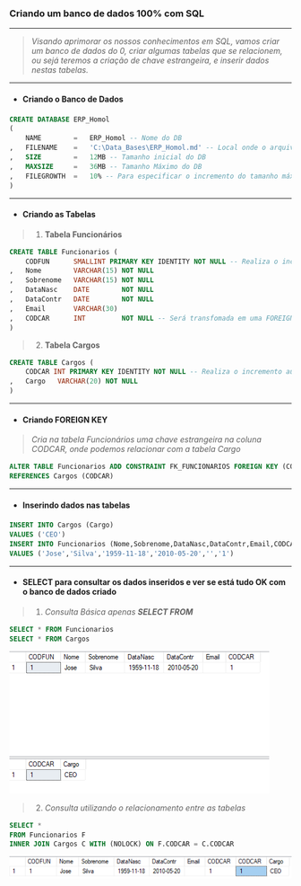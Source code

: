 ### Criando um banco de dados 100% com SQL
---

> *Visando aprimorar os nossos conhecimentos em SQL, vamos criar um banco de dados do 0, criar algumas tabelas que se relacionem, ou sejá teremos a criação de chave estrangeira, e inserir dados nestas tabelas.*

---

* #### Criando o Banco de Dados

~~~sql
CREATE DATABASE ERP_Homol
(
	NAME		=	ERP_Homol -- Nome do DB
,	FILENAME	=	'C:\Data_Bases\ERP_Homol.md' -- Local onde o arquivo do DB será salvo
,	SIZE		=	12MB -- Tamanho inicial do DB
,	MAXSIZE		=	36MB -- Tamanho Máximo do DB
,	FILEGROWTH	=	10% -- Para especificar o incremento do tamanho máximo do DB
)
~~~

---

* #### Criando as Tabelas
> 1. **Tabela Funcionários**
~~~sql
CREATE TABLE Funcionarios (
	CODFUN		SMALLINT PRIMARY KEY IDENTITY NOT NULL -- Realiza o incremento automático do ID único
,	Nome		VARCHAR(15) NOT NULL
,	Sobrenome	VARCHAR(15) NOT NULL
,	DataNasc	DATE		NOT	NULL
,	DataContr	DATE		NOT NULL
,	Email		VARCHAR(30)
,	CODCAR		INT			NOT NULL -- Será transfomada em uma FOREIGN KEY separadamente
)
~~~
> 2. **Tabela Cargos**
~~~sql
CREATE TABLE Cargos (
	CODCAR INT PRIMARY KEY IDENTITY NOT NULL -- Realiza o incremento automático do ID único
,	Cargo	VARCHAR(20) NOT NULL
)
~~~

---

* #### Criando FOREIGN KEY
> *Cria na tabela Funcionários uma chave estrangeira na coluna CODCAR, onde podemos relacionar com a tabela Cargo*
~~~sql
ALTER TABLE Funcionarios ADD CONSTRAINT FK_FUNCIONARIOS FOREIGN KEY (CODCAR)
REFERENCES Cargos (CODCAR)
~~~

---

* #### Inserindo dados nas tabelas
~~~sql
INSERT INTO Cargos (Cargo)
VALUES ('CEO')
INSERT INTO Funcionarios (Nome,Sobrenome,DataNasc,DataContr,Email,CODCAR)
VALUES ('Jose','Silva','1959-11-18','2010-05-20','','1')
~~~
---

* #### SELECT para consultar os dados inseridos e ver se está tudo OK com o banco de dados criado

> 1. *Consulta Básica apenas **SELECT  FROM***
~~~sql
SELECT * FROM Funcionarios
SELECT * FROM Cargos
~~~
<img src = img/img1.png>

> 2. *Consulta utilizando o relacionamento entre as tabelas*
~~~sql
SELECT *
FROM Funcionarios F
INNER JOIN Cargos C WITH (NOLOCK) ON F.CODCAR = C.CODCAR
~~~
<img src = img/img2.png>



